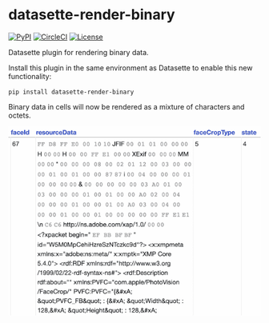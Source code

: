 # datasette-render-binary

[![PyPI](https://img.shields.io/pypi/v/datasette-render-binary.svg)](https://pypi.org/project/datasette-render-binary/)
[![CircleCI](https://circleci.com/gh/simonw/datasette-render-binary.svg?style=svg)](https://circleci.com/gh/simonw/datasette-render-binary)
[![License](https://img.shields.io/badge/license-Apache%202.0-blue.svg)](https://github.com/simonw/datasette-render-binary/blob/master/LICENSE)

Datasette plugin for rendering binary data.

Install this plugin in the same environment as Datasette to enable this new functionality:

    pip install datasette-render-binary

Binary data in cells will now be rendered as a mixture of characters and octets.

![Screenshot](https://raw.githubusercontent.com/simonw/datasette-render-binary/master/screenshot.png)
